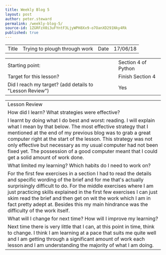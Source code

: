 ```yaml
---
title: Weekly Blog 5
layout: post
author: peter.steward
permalink: /weekly-blog-5/
source-id: 1ZGRFzX0i3uFYntF3LjyWPH8Xx9-o7OanXD291Nky4Rk
published: true
---
```

<table>
  <tr>
    <td>Title</td>
    <td>Trying to plough through work</td>
    <td>Date</td>
    <td>17/06/18</td>
  </tr>
</table>


<table>
  <tr>
    <td>Starting point:</td>
    <td>Section 4 of Python</td>
  </tr>
  <tr>
    <td>Target for this lesson?</td>
    <td>Finish Section 4</td>
  </tr>
  <tr>
    <td>Did I reach my target? 
(add details to "Lesson Review")</td>
    <td> Yes</td>
  </tr>
</table>


<table>
  <tr>
    <td>Lesson Review</td>
  </tr>
  <tr>
    <td>How did I learn? What strategies were effective? </td>
  </tr>
  <tr>
    <td>I learnt by doing what I do best and worst: reading. I will explain what I mean by that below. The most effective strategy that I mentioned at the end of my previous blog was to grab a great computer right at the start of the lesson. This strategy was not only effective but necessary as my usual computer had not been fixed yet. The possession of a good computer meant that I could get a solid amount of work done.  </td>
  </tr>
  <tr>
    <td>What limited my learning? Which habits do I need to work on? </td>
  </tr>
  <tr>
    <td>For the first few exercises in a section I had to read the details and specific wording of the brief and for me that's actually surprisingly difficult to do.  For the middle exercises where I am just practicing skills explained in the first few exercises I can just skim read the brief and then get on wit the work which I am in fact pretty adept at. Besides this my main hindrance was the difficulty of the work itself. </td>
  </tr>
  <tr>
    <td>What will I change for next time? How will I improve my learning?</td>
  </tr>
  <tr>
    <td>Next time there is very little that I can, at this point in time, think to change. I think I am learning at a pace that suits me quite well and I am getting through a significant amount of work each lesson and I am understanding the majority of what I am doing.</td>
  </tr>
</table>


